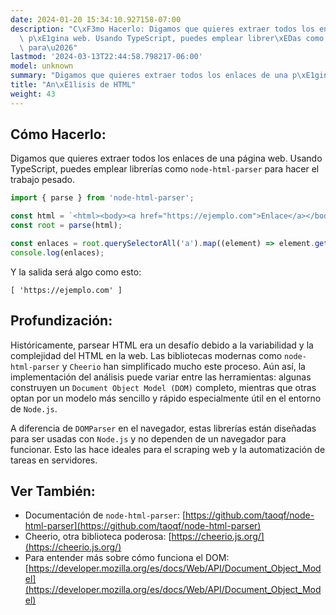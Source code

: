 ```yaml
---
date: 2024-01-20 15:34:10.927158-07:00
description: "C\xF3mo Hacerlo: Digamos que quieres extraer todos los enlaces de una\
  \ p\xE1gina web. Usando TypeScript, puedes emplear librer\xEDas como `node-html-parser`\
  \ para\u2026"
lastmod: '2024-03-13T22:44:58.798217-06:00'
model: unknown
summary: "Digamos que quieres extraer todos los enlaces de una p\xE1gina web."
title: "An\xE1lisis de HTML"
weight: 43
---
```


## Cómo Hacerlo:
Digamos que quieres extraer todos los enlaces de una página web. Usando TypeScript, puedes emplear librerías como `node-html-parser` para hacer el trabajo pesado.

```typescript
import { parse } from 'node-html-parser';

const html = `<html><body><a href="https://ejemplo.com">Enlace</a></body></html>`;
const root = parse(html);

const enlaces = root.querySelectorAll('a').map((element) => element.getAttribute('href'));
console.log(enlaces);
```

Y la salida será algo como esto:

```
[ 'https://ejemplo.com' ]
```

## Profundización:
Históricamente, parsear HTML era un desafío debido a la variabilidad y la complejidad del HTML en la web. Las bibliotecas modernas como `node-html-parser` y `Cheerio` han simplificado mucho este proceso. Aún así, la implementación del análisis puede variar entre las herramientas: algunas construyen un `Document Object Model (DOM)` completo, mientras que otras optan por un modelo más sencillo y rápido especialmente útil en el entorno de `Node.js`.

A diferencia de `DOMParser` en el navegador, estas librerías están diseñadas para ser usadas con `Node.js` y no dependen de un navegador para funcionar. Esto las hace ideales para el scraping web y la automatización de tareas en servidores.

## Ver También:
- Documentación de `node-html-parser`: [https://github.com/taoqf/node-html-parser](https://github.com/taoqf/node-html-parser)
- Cheerio, otra biblioteca poderosa: [https://cheerio.js.org/](https://cheerio.js.org/)
- Para entender más sobre cómo funciona el DOM: [https://developer.mozilla.org/es/docs/Web/API/Document_Object_Model](https://developer.mozilla.org/es/docs/Web/API/Document_Object_Model)
